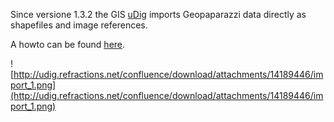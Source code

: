 Since versione 1.3.2 the GIS [uDig](http://udig.refractions.net/) imports Geopaparazzi data directly as shapefiles and image references.

A howto can be found [here](http://udig.refractions.net/confluence/display/EN/Geopaparazzi+Import+Wizard).

![http://udig.refractions.net/confluence/download/attachments/14189446/import_1.png](http://udig.refractions.net/confluence/download/attachments/14189446/import_1.png)